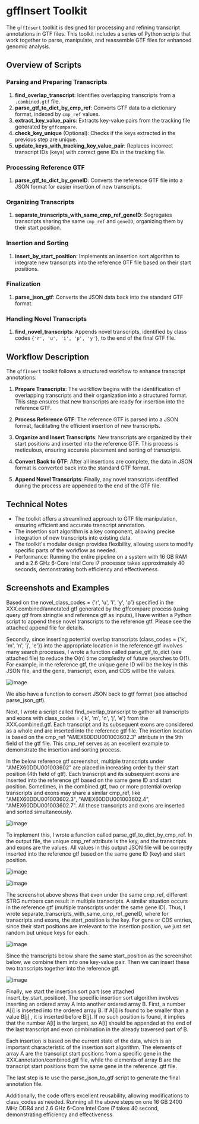 # gffInsert Toolkit

The `gffInsert` toolkit is designed for processing and refining transcript annotations in GTF files. This toolkit includes a series of Python scripts that work together to parse, manipulate, and reassemble GTF files for enhanced genomic analysis.

## Overview of Scripts

### Parsing and Preparing Transcripts
1. **find_overlap_transcript**: Identifies overlapping transcripts from a `.combined.gtf` file.
2. **parse_gtf_to_dict_by_cmp_ref**: Converts GTF data to a dictionary format, indexed by `cmp_ref` values.
3. **extract_key_value_pairs**: Extracts key-value pairs from the tracking file generated by `gffcompare`.
4. **check_key_unique** (Optional): Checks if the keys extracted in the previous step are unique.
5. **update_keys_with_tracking_key_value_pair**: Replaces incorrect transcript IDs (keys) with correct gene IDs in the tracking file.

### Processing Reference GTF
1. **parse_gtf_to_dict_by_geneID**: Converts the reference GTF file into a JSON format for easier insertion of new transcripts.

### Organizing Transcripts
1. **separate_transcripts_with_same_cmp_ref_geneID**: Segregates transcripts sharing the same `cmp_ref` and `geneID`, organizing them by their start position.

### Insertion and Sorting
1. **insert_by_start_position**: Implements an insertion sort algorithm to integrate new transcripts into the reference GTF file based on their start positions.

### Finalization
1. **parse_json_gtf**: Converts the JSON data back into the standard GTF format.

### Handling Novel Transcripts
1. **find_novel_transcripts**: Appends novel transcripts, identified by class codes `{'r', 'u', 'i', 'p', 'y'}`, to the end of the final GTF file.

## Workflow Description

The `gffInsert` toolkit follows a structured workflow to enhance transcript annotations:

1. **Prepare Transcripts**: The workflow begins with the identification of overlapping transcripts and their organization into a structured format. This step ensures that new transcripts are ready for insertion into the reference GTF.

2. **Process Reference GTF**: The reference GTF is parsed into a JSON format, facilitating the efficient insertion of new transcripts.

3. **Organize and Insert Transcripts**: New transcripts are organized by their start positions and inserted into the reference GTF. This process is meticulous, ensuring accurate placement and sorting of transcripts.

4. **Convert Back to GTF**: After all insertions are complete, the data in JSON format is converted back into the standard GTF format.

5. **Append Novel Transcripts**: Finally, any novel transcripts identified during the process are appended to the end of the GTF file.

## Technical Notes

- The toolkit offers a streamlined approach to GTF file manipulation, ensuring efficient and accurate transcript annotation.
- The insertion sort algorithm is a key component, allowing precise integration of new transcripts into existing data.
- The toolkit's modular design provides flexibility, allowing users to modify specific parts of the workflow as needed.
- Performance: Running the entire pipeline on a system with 16 GB RAM and a 2.6 GHz 6-Core Intel Core i7 processor takes approximately 40 seconds, demonstrating both efficiency and effectiveness.

## Screenshots and Examples

Based on the novel_class_codes = {'r', 'u', 'i', 'y', 'p'} specified in the XXX.combined/annotated gtf generated by the gffcompare process (using query gtf from stringtie and reference gtf as inputs), I have written a Python script to append these novel transcripts to the reference gtf. Please see the attached append file for details.

Secondly, since inserting potential overlap transcripts (class_codes = {'k', 'm', 'n', 'j', 'e'}) into the appropriate location in the reference gtf involves many search processes, I wrote a function called parse_gtf_to_dict (see attached file) to reduce the O(n) time complexity of future searches to O(1). For example, in the reference gtf, the unique gene ID will be the key in this JSON file, and the gene, transcript, exon, and CDS will be the values.

![image](https://github.com/dxu104/gffInsert/assets/90865804/485cd245-11d0-4045-8324-e6f269fc3c64)

We also have a function to convert JSON back to gtf format (see attached parse_json_gtf).

Next, I wrote a script called find_overlap_transcript to gather all transcripts and exons with class_codes = {'k', 'm', 'n', 'j', 'e'} from the XXX.combined.gtf. Each transcript and its subsequent exons are considered as a whole and are inserted into the reference gtf file. The insertion location is based on the cmp_ref "AMEX60DDU001003602.3" attribute in the 9th field of the gtf file. This cmp_ref serves as an excellent example to demonstrate the insertion and sorting process. 

In the below reference gtf screenshot, multiple transcripts under "AMEX60DDU001003602" are placed in increasing order by their start position (4th field of gtf). Each transcript and its subsequent exons are inserted into the reference gtf based on the same gene ID and start position. Sometimes, in the combined.gtf, two or more potential overlap transcripts and exons may share a similar cmp_ref, like "AMEX60DDU001003602.3", "AMEX60DDU001003602.4", "AMEX60DDU001003602.7". All these transcripts and exons are inserted and sorted simultaneously.

![image](https://github.com/dxu104/gffInsert/assets/90865804/849375f4-5951-409c-af99-a352c3849506)

To implement this, I wrote a function called parse_gtf_to_dict_by_cmp_ref. In the output file, the unique cmp_ref attribute is the key, and the transcripts and exons are the values. All values in this output JSON file will be correctly inserted into the reference gtf based on the same gene ID (key) and start position.

![image](https://github.com/dxu104/gffInsert/assets/90865804/9ef145e0-cd49-460d-af12-d755655ac9e4)

![image](https://github.com/dxu104/gffInsert/assets/90865804/492fc186-a066-4340-9292-60e2824a00d9)

The screenshot above shows that even under the same cmp_ref, different STRG numbers can result in multiple transcripts. A similar situation occurs in the reference gtf (multiple transcripts under the same gene ID). Thus, I wrote separate_transcripts_with_same_cmp_ref_geneID, where for transcripts and exons, the start_position is the key. For gene or CDS entries, since their start positions are irrelevant to the insertion position, we just set random but unique keys for each.

![image](https://github.com/dxu104/gffInsert/assets/90865804/91f098a1-8e64-42b4-b959-98dedf011e54)

Since the transcripts below share the same start_position as the screenshot below, we combine them into one key-value pair. Then we can insert these two transcripts together into the reference gtf.

![image](https://github.com/dxu104/gffInsert/assets/90865804/68dc7526-fd0b-4866-8c82-f6267b2b8dbe)


Finally, we start the insertion sort part (see attached insert_by_start_position). The specific insertion sort algorithm involves inserting an ordered array A into another ordered array B. First, a number A[i] is inserted into the ordered array B. If A[i] is found to be smaller than a value B[j] , it is inserted before B[j]. If no such position is found, it implies that the number A[i] is the largest, so A[i] should be appended at the end of the last transcript and exon combination in the already traversed part of B.



Each insertion is based on the current state of the data, which is an important characteristic of the insertion sort algorithm. The elements of array A are the transcript start positions from a specific gene in the XXX.annotation/combined.gtf file, while the elements of array B are the transcript start positions from the same gene in the reference .gtf file.

The last step is to use the parse_json_to_gtf script to generate the final annotation file. 

Additionally, the code offers excellent reusability, allowing modifications to class_codes as needed. Running all the above steps on one 16 GB 2400 MHz DDR4 and 2.6 GHz 6-Core Intel Core i7 takes 40 second, demonstrating efficiency and effectiveness.